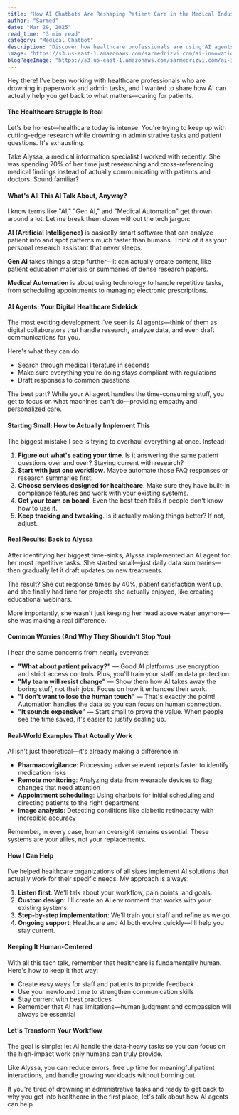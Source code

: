 ```yaml
---
title: "How AI Chatbots Are Reshaping Patient Care in the Medical Industry"
author: "Sarmed"
date: "Mar 29, 2025"
read_time: "3 min read"
category: "Medical Chatbot"
description: "Discover how healthcare professionals are using AI agents to eliminate administrative burdens and get back to patient care. Real examples, practical implementation steps, and a jargon-free approach to medical automation."
image: "https://s3.us-east-1.amazonaws.com/sarmedrizvi.com/ai-innovation-blog.png"
blogPageImage: "https://s3.us-east-1.amazonaws.com/sarmedrizvi.com/ai-innovation-blog.png"
---
```


Hey there! I've been working with healthcare professionals who are drowning in paperwork and admin tasks, and I wanted to share how AI can actually help you get back to what matters—caring for patients.

#### The Healthcare Struggle Is Real

Let's be honest—healthcare today is intense. You're trying to keep up with cutting-edge research while drowning in administrative tasks and patient questions. It's exhausting.

Take Alyssa, a medical information specialist I worked with recently. She was spending 70% of her time just researching and cross-referencing medical findings instead of actually communicating with patients and doctors. Sound familiar?

#### What's All This AI Talk About, Anyway?

I know terms like "AI," "Gen AI," and "Medical Automation" get thrown around a lot. Let me break them down without the tech jargon:

**AI (Artificial Intelligence)** is basically smart software that can analyze patient info and spot patterns much faster than humans. Think of it as your personal research assistant that never sleeps.

**Gen AI** takes things a step further—it can actually create content, like patient education materials or summaries of dense research papers.

**Medical Automation** is about using technology to handle repetitive tasks, from scheduling appointments to managing electronic prescriptions.

#### AI Agents: Your Digital Healthcare Sidekick

The most exciting development I've seen is AI agents—think of them as digital collaborators that handle research, analyze data, and even draft communications for you.

Here's what they can do:

- Search through medical literature in seconds
- Make sure everything you're doing stays compliant with regulations
- Draft responses to common questions

The best part? While your AI agent handles the time-consuming stuff, you get to focus on what machines can't do—providing empathy and personalized care.

#### Starting Small: How to Actually Implement This

The biggest mistake I see is trying to overhaul everything at once. Instead:

1. **Figure out what's eating your time**. Is it answering the same patient questions over and over? Staying current with research?
2. **Start with just one workflow**. Maybe automate those FAQ responses or research summaries first.
3. **Choose services designed for healthcare**. Make sure they have built-in compliance features and work with your existing systems.
4. **Get your team on board**. Even the best tech fails if people don't know how to use it.
5. **Keep tracking and tweaking**. Is it actually making things better? If not, adjust.

#### Real Results: Back to Alyssa

After identifying her biggest time-sinks, Alyssa implemented an AI agent for her most repetitive tasks. She started small—just daily data summaries—then gradually let it draft updates on new treatments.

The result? She cut response times by 40%, patient satisfaction went up, and she finally had time for projects she actually enjoyed, like creating educational webinars.

More importantly, she wasn't just keeping her head above water anymore—she was making a real difference.

#### Common Worries (And Why They Shouldn't Stop You)

I hear the same concerns from nearly everyone:

- **"What about patient privacy?"** — Good AI platforms use encryption and strict access controls. Plus, you'll train your staff on data protection.
- **"My team will resist change"** — Show them how AI takes away the boring stuff, not their jobs. Focus on how it enhances their work.
- **"I don't want to lose the human touch"** — That's exactly the point! Automation handles the data so you can focus on human connection.
- **"It sounds expensive"** — Start small to prove the value. When people see the time saved, it's easier to justify scaling up.

#### Real-World Examples That Actually Work

AI isn't just theoretical—it's already making a difference in:

- **Pharmacovigilance**: Processing adverse event reports faster to identify medication risks
- **Remote monitoring**: Analyzing data from wearable devices to flag changes that need attention
- **Appointment scheduling**: Using chatbots for initial scheduling and directing patients to the right department
- **Image analysis**: Detecting conditions like diabetic retinopathy with incredible accuracy

Remember, in every case, human oversight remains essential. These systems are your allies, not your replacements.

#### How I Can Help

I've helped healthcare organizations of all sizes implement AI solutions that actually work for their specific needs. My approach is always:

1. **Listen first**: We'll talk about your workflow, pain points, and goals.
2. **Custom design**: I'll create an AI environment that works with your existing systems.
3. **Step-by-step implementation**: We'll train your staff and refine as we go.
4. **Ongoing support**: Healthcare and AI both evolve quickly—I'll help you stay current.

#### Keeping It Human-Centered

With all this tech talk, remember that healthcare is fundamentally human. Here's how to keep it that way:

- Create easy ways for staff and patients to provide feedback
- Use your newfound time to strengthen communication skills
- Stay current with best practices
- Remember that AI has limitations—human judgment and compassion will always be essential

#### Let's Transform Your Workflow

The goal is simple: let AI handle the data-heavy tasks so you can focus on the high-impact work only humans can truly provide.

Like Alyssa, you can reduce errors, free up time for meaningful patient interactions, and handle growing workloads without burning out.

If you're tired of drowning in administrative tasks and ready to get back to why you got into healthcare in the first place, let's talk about how AI agents can help.
